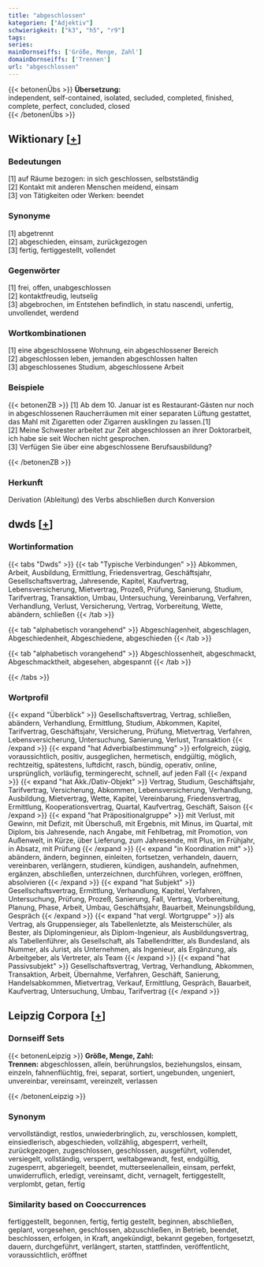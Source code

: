 ```yaml
---
title: "abgeschlossen"
kategorien: ["Adjektiv"]
schwierigkeit: ["k3", "h5", "r9"]
tags:
series:
mainDornseiffs: ['Größe, Menge, Zahl']
domainDornseiffs: ['Trennen']
url: "abgeschlossen"
---
```


{{< betonenÜbs >}}
**Übersetzung:**  
independent, self-contained, isolated, secluded, completed, finished, complete, perfect, concluded, closed  
{{< /betonenÜbs >}}

## Wiktionary [[+](https://de.wiktionary.org/wiki/abgeschlossen)]

### Bedeutungen
[1] auf Räume bezogen: in sich geschlossen, selbstständig  
[2] Kontakt mit anderen Menschen meidend, einsam  
[3] von Tätigkeiten oder Werken: beendet  

### Synonyme
[1] abgetrennt  
[2] abgeschieden, einsam, zurückgezogen  
[3] fertig, fertiggestellt, vollendet  

### Gegenwörter
[1] frei, offen, unabgeschlossen  
[2] kontaktfreudig, leutselig  
[3] abgebrochen, im Entstehen befindlich, in statu nascendi, unfertig, unvollendet, werdend  

### Wortkombinationen
[1] eine abgeschlossene Wohnung, ein abgeschlossener Bereich  
[2] abgeschlossen leben, jemanden abgeschlossen halten  
[3] abgeschlossenes Studium, abgeschlossene Arbeit  

### Beispiele
{{< betonenZB >}}
[1] Ab dem 10. Januar ist es Restaurant-Gästen nur noch in abgeschlossenen Raucherräumen mit einer separaten Lüftung gestattet, das Mahl mit Zigaretten oder Zigarren ausklingen zu lassen.[1]  
[2] Meine Schwester arbeitet zur Zeit abgeschlossen an ihrer Doktorarbeit, ich habe sie seit Wochen nicht gesprochen.  
[3] Verfügen Sie über eine abgeschlossene Berufsausbildung?  

{{< /betonenZB >}}
### Herkunft
Derivation (Ableitung) des Verbs abschließen durch Konversion  



## dwds [[+](https://www.dwds.de/wb/abgeschlossen)]

### Wortinformation
{{< tabs "Dwds" >}}
{{< tab "Typische Verbindungen" >}}
Abkommen, Arbeit, Ausbildung, Ermittlung, Friedensvertrag, Geschäftsjahr, Gesellschaftsvertrag, Jahresende, Kapitel, Kaufvertrag, Lebensversicherung, Mietvertrag, Prozeß, Prüfung, Sanierung, Studium, Tarifvertrag, Transaktion, Umbau, Untersuchung, Vereinbarung, Verfahren, Verhandlung, Verlust, Versicherung, Vertrag, Vorbereitung, Wette, abändern, schließen
{{< /tab >}}

{{< tab "alphabetisch vorangehend" >}}
Abgeschlagenheit, abgeschlagen, Abgeschiedenheit, Abgeschiedene, abgeschieden
{{< /tab >}}

{{< tab "alphabetisch vorangehend" >}}
Abgeschlossenheit, abgeschmackt, Abgeschmacktheit, abgesehen, abgespannt
{{< /tab >}}

{{< /tabs >}}

### Wortprofil
{{< expand "Überblick" >}} Gesellschaftsvertrag, Vertrag, schließen, abändern, Verhandlung, Ermittlung, Studium, Abkommen, Kapitel, Tarifvertrag, Geschäftsjahr, Versicherung, Prüfung, Mietvertrag, Verfahren, Lebensversicherung, Untersuchung, Sanierung, Verlust, Transaktion {{< /expand >}}
{{< expand "hat Adverbialbestimmung" >}} erfolgreich, zügig, voraussichtlich, positiv, ausgeglichen, hermetisch, endgültig, möglich, rechtzeitig, spätestens, luftdicht, rasch, bündig, operativ, online, ursprünglich, vorläufig, termingerecht, schnell, auf jeden Fall {{< /expand >}}
{{< expand "hat Akk./Dativ-Objekt" >}} Vertrag, Studium, Geschäftsjahr, Tarifvertrag, Versicherung, Abkommen, Lebensversicherung, Verhandlung, Ausbildung, Mietvertrag, Wette, Kapitel, Vereinbarung, Friedensvertrag, Ermittlung, Kooperationsvertrag, Quartal, Kaufvertrag, Geschäft, Saison {{< /expand >}}
{{< expand "hat Präpositionalgruppe" >}} mit Verlust, mit Gewinn, mit Defizit, mit Überschuß, mit Ergebnis, mit Minus, im Quartal, mit Diplom, bis Jahresende, nach Angabe, mit Fehlbetrag, mit Promotion, von Außenwelt, in Kürze, über Lieferung, zum Jahresende, mit Plus, im Frühjahr, in Absatz, mit Prüfung {{< /expand >}}
{{< expand "in Koordination mit" >}} abändern, ändern, beginnen, einleiten, fortsetzen, verhandeln, dauern, vereinbaren, verlängern, studieren, kündigen, aushandeln, aufnehmen, ergänzen, abschließen, unterzeichnen, durchführen, vorlegen, eröffnen, absolvieren {{< /expand >}}
{{< expand "hat Subjekt" >}} Gesellschaftsvertrag, Ermittlung, Verhandlung, Kapitel, Verfahren, Untersuchung, Prüfung, Prozeß, Sanierung, Fall, Vertrag, Vorbereitung, Planung, Phase, Arbeit, Umbau, Geschäftsjahr, Bauarbeit, Meinungsbildung, Gespräch {{< /expand >}}
{{< expand "hat vergl. Wortgruppe" >}} als Vertrag, als Gruppensieger, als Tabellenletzte, als Meisterschüler, als Bester, als Diplomingenieur, als Diplom-Ingenieur, als Ausbildungsvertrag, als Tabellenführer, als Gesellschaft, als Tabellendritter, als Bundesland, als Nummer, als Jurist, als Unternehmen, als Ingenieur, als Ergänzung, als Arbeitgeber, als Vertreter, als Team {{< /expand >}}
{{< expand "hat Passivsubjekt" >}} Gesellschaftsvertrag, Vertrag, Verhandlung, Abkommen, Transaktion, Arbeit, Übernahme, Verfahren, Geschäft, Sanierung, Handelsabkommen, Mietvertrag, Verkauf, Ermittlung, Gespräch, Bauarbeit, Kaufvertrag, Untersuchung, Umbau, Tarifvertrag {{< /expand >}}

## Leipzig Corpora [[+](https://corpora.uni-leipzig.de/en/res?word=abgeschlossen&corpusId=deu_newscrawl-public_2018)]

### Dornseiff Sets
{{< betonenLeipzig >}}
**Größe, Menge, Zahl:**  
**Trennen:** abgeschlossen, allein, berührungslos, beziehungslos, einsam, einzeln, fahnenflüchtig, frei, separat, sortiert, ungebunden, ungeniert, unvereinbar, vereinsamt, vereinzelt, verlassen  

{{< /betonenLeipzig >}}

### Synonym
vervollständigt, restlos, unwiederbringlich, zu, verschlossen, komplett, einsiedlerisch, abgeschieden, vollzählig, abgesperrt, verheilt, zurückgezogen, zugeschlossen, geschlossen, ausgeführt, vollendet, versiegelt, vollständig, versperrt, weltabgewandt, fest, endgültig, zugesperrt, abgeriegelt, beendet, mutterseelenallein, einsam, perfekt, unwiderruflich, erledigt, vereinsamt, dicht, vernagelt, fertiggestellt, verplombt, getan, fertig


### Similarity based on Cooccurrences
fertiggestellt, begonnen, fertig, fertig gestellt, beginnen, abschließen, geplant, vorgesehen, geschlossen, abzuschließen, in Betrieb, beendet, beschlossen, erfolgen, in Kraft, angekündigt, bekannt gegeben, fortgesetzt, dauern, durchgeführt, verlängert, starten, stattfinden, veröffentlicht, voraussichtlich, eröffnet

